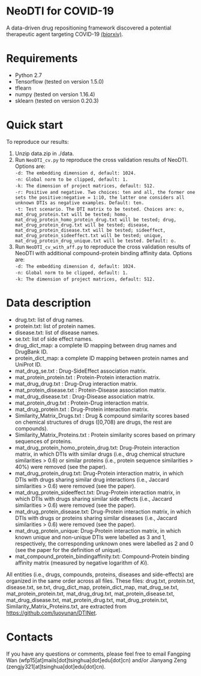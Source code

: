 # NeoDTI for COVID-19
A data-driven drug repositioning framework discovered a potential therapeutic agent targeting COVID-19
 [(biorxiv)](https://www.biorxiv.org/content/10.1101/2020.03.11.986836v1.abstract).


# Requirements
* Python 2.7
* Tensorflow (tested on version 1.5.0)
* tflearn
* numpy (tested on version 1.16.4)
* sklearn (tested on version 0.20.3)

# Quick start
To reproduce our results:
1. Unzip data.zip in ./data.
2. Run <code>NeoDTI_cv.py</code> to reproduce the cross validation results of NeoDTI. Options are:  
`-d: The embedding dimension d, default: 1024.`  
`-n: Global norm to be clipped, default: 1.`  
`-k: The dimension of project matrices, default: 512.`  
`-r: Positive and negative. Two choices: ten and all, the former one sets the positive:negative = 1:10, the latter one considers all unknown DTIs as negative examples. Default: ten.`  
`-t: Test scenario. The DTI matrix to be tested. Choices are: o, mat_drug_protein.txt will be tested; homo, mat_drug_protein_homo_protein_drug.txt will be tested; drug, mat_drug_protein_drug.txt will be tested; disease, mat_drug_protein_disease.txt will be tested; sideeffect, mat_drug_protein_sideeffect.txt will be tested; unique, mat_drug_protein_drug_unique.txt will be tested. Default: o.`
3. Run <code>NeoDTI_cv_with_aff.py</code> to reproduce the cross validation results of NeoDTI with additional compound-protein binding affinity data. Options are:  
`-d: The embedding dimension d, default: 1024.`  
`-n: Global norm to be clipped, default: 1.`  
`-k: The dimension of project matrices, default: 512.`  

# Data description
* drug.txt: list of drug names.
* protein.txt: list of protein names.
* disease.txt: list of disease names.
* se.txt: list of side effect names.
* drug_dict_map: a complete ID mapping between drug names and DrugBank ID.
* protein_dict_map: a complete ID mapping between protein names and UniProt ID.
* mat_drug_se.txt : Drug-SideEffect association matrix.
* mat_protein_protein.txt : Protein-Protein interaction matrix.
* mat_drug_drug.txt : Drug-Drug interaction matrix.
* mat_protein_disease.txt : Protein-Disease association matrix.
* mat_drug_disease.txt : Drug-Disease association matrix.
* mat_protein_drug.txt : Protein-Drug interaction matrix.
* mat_drug_protein.txt : Drug-Protein interaction matrix.
* Similarity_Matrix_Drugs.txt : Drug & compound similarity scores based on chemical structures of drugs (\[0,708) are drugs, the rest are compounds).
* Similarity_Matrix_Proteins.txt : Protein similarity scores based on primary sequences of proteins.
* mat_drug_protein_homo_protein_drug.txt: Drug-Protein interaction matrix, in which DTIs with similar drugs (i.e., drug chemical structure similarities > 0.6) or similar proteins (i.e., protein sequence similarities > 40%) were removed (see the paper).
* mat_drug_protein_drug.txt: Drug-Protein interaction matrix, in which DTIs with drugs sharing similar drug interactions (i.e., Jaccard similarities > 0.6) were removed (see the paper).
* mat_drug_protein_sideeffect.txt: Drug-Protein interaction matrix, in which DTIs with drugs sharing similar side effects (i.e., Jaccard similarities > 0.6) were removed (see the paper).
* mat_drug_protein_disease.txt: Drug-Protein interaction matrix, in which DTIs with drugs or proteins sharing similar diseases (i.e., Jaccard similarities > 0.6) were removed (see the paper).
* mat_drug_protein_unique: Drug-Protein interaction matrix, in which known unique and non-unique DTIs were labelled as 3 and 1, respectively, the corresponding unknown ones were labelled as 2 and 0 (see the paper for the definition of unique). 
* mat_compound_protein_bindingaffinity.txt: Compound-Protein binding affinity matrix (measured by negative logarithm of _Ki_).

All entities (i.e., drugs, compounds, proteins, diseases and side-effects) are organized in the same order across all files. These files: drug.txt, protein.txt, disease.txt, se.txt, drug_dict_map, protein_dict_map, mat_drug_se.txt, mat_protein_protein.txt, mat_drug_drug.txt, mat_protein_disease.txt, mat_drug_disease.txt, mat_protein_drug.txt, mat_drug_protein.txt, Similarity_Matrix_Proteins.txt, are extracted from https://github.com/luoyunan/DTINet.



# Contacts
If you have any questions or comments, please feel free to email Fangping Wan (wfp15[at]mails[dot]tsinghua[dot]edu[dot]cn) and/or Jianyang Zeng (zengjy321[at]tsinghua[dot]edu[dot]cn).

